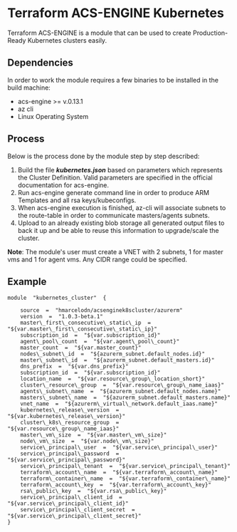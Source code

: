 # Terraform ACS-ENGINE Kubernetes

Terraform ACS-ENGINE is a module that can be used to create Production-Ready Kubernetes clusters easily.

## Dependencies

In order to work the module requires a few binaries to be installed in the build machine:

 - acs-engine >= v.0.13.1
 - az cli
 - Linux Operating System

## Process

Below is the process done by the module step by step described:

 1. Build the file ***kubernetes.json*** based on parameters which represents the Cluster Definition. Valid parameters are specified in the official documentation for acs-engine.
 2. Run acs-engine generate command line in order to produce ARM Templates and all rsa keys/kubeconfigs.
 3. When acs-engine execution is finished, az-cli will associate subnets to the route-table in order to communicate masters/agents subnets.
 4. Upload to an already existing blob storage all generated output files to back it up and be able to reuse this information to upgrade/scale the cluster.

**Note**: The module's user must create a VNET with 2 subnets, 1 for master vms and 1 for agent vms. Any CIDR range could be specified.

## Example

    module  "kubernetes_cluster"  {
    
	    source  =  "hmarcelodn/acsenginek8scluster/azurerm"
	    version  =  "1.0.3-beta.1"
	    master\_first\_consecutive\_static\_ip  =  "${var.master\_first\_consecutive\_static\_ip}"
	    subscription_id  =  "${var.subscription_id}"
	    agent\_pool\_count  =  "${var.agent\_pool\_count}"    
	    master_count  =  "${var.master_count}"    
	    nodes\_subnet\_id  =  "${azurerm_subnet.default_nodes.id}"    
	    master\_subnet\_id  =  "${azurerm_subnet.default_masters.id}"    
	    dns_prefix  =  "${var.dns_prefix}"    
	    subscription_id  =  "${var.subscription_id}"    
	    location_name  =  "${var.resource\_group\_location_short}"    
	    cluster\_resource\_group  =  "${var.resource\_group\_name_iaas}"    
	    agents\_subnet\_name  =  "${azurerm_subnet.default_nodes.name}"    
	    masters\_subnet\_name  =  "${azurerm_subnet.default_masters.name}"    
	    vnet_name  =  "${azurerm\_virtual\_network.default_iaas.name}"    
	    kubernetes\_release\_version  =  "${var.kubernetes\_release\_version}"    
	    cluster\_k8s\_resource_group  = "${var.resource\_group\_name_iaas}"    
	    master\_vm\_size  =  "${var.master\_vm\_size}"    
	    node\_vm\_size  =  "${var.node\_vm\_size}"    
	    service\_principal\_user  =  "${var.service\_principal\_user}"    
	    service\_principal\_password  =  "${var.service\_principal\_password}"    
	    service\_principal\_tenant  =  "${var.service\_principal\_tenant}"    
	    terraform\_account\_name  =  "${var.terraform\_account\_name}"    
	    terraform\_container\_name  =  "${var.terraform\_container\_name}"    
	    terraform\_account\_key  =  "${var.terraform\_account\_key}"    
	    rsa\_public\_key  =  "${var.rsa\_public\_key}"    
	    service\_principal\_client_id  =  "${var.service\_principal\_client_id}"    
	    service\_principal\_client_secret  =  "${var.service\_principal\_client_secret}"    
    }
